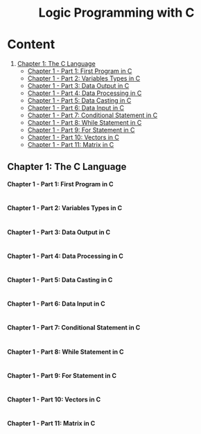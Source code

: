 <h1 align="center"> Logic Programming with C </h1>

# Content

1. [Chapter 1: The C Language](#chapter1)
    - [Chapter 1 - Part 1: First Program in C](#chapter1part1)
    - [Chapter 1 - Part 2: Variables Types in C](#chapter1part2)
    - [Chapter 1 - Part 3: Data Output in C](#chapter1part3)
    - [Chapter 1 - Part 4: Data Processing in C](#chapter1part4)
    - [Chapter 1 - Part 5: Data Casting in C](#chapter1part5)
    - [Chapter 1 - Part 6: Data Input in C](#chapter1part6)
    - [Chapter 1 - Part 7: Conditional Statement in C](#chapter1part7)
    - [Chapter 1 - Part 8: While Statement in C](#chapter1part8)
    - [Chapter 1 - Part 9: For Statement in C](#chapter1part9)
    - [Chapter 1 - Part 10: Vectors in C](#chapter1part10)
    - [Chapter 1 - Part 11: Matrix in C](#chapter1part10)
  
## <a name="chapter1"></a>Chapter 1: The C Language

#### <a name="chapter1part1"></a>Chapter 1 - Part 1: First Program in C

```c


```

#### <a name="chapter1part2"></a>Chapter 1 - Part 2: Variables Types in C

```c


```

#### <a name="chapter1part3"></a>Chapter 1 - Part 3: Data Output in C

```c


```

#### <a name="chapter1part4"></a>Chapter 1 - Part 4: Data Processing in C

```c


```

#### <a name="chapter1part5"></a>Chapter 1 - Part 5: Data Casting in C

```c


```

#### <a name="chapter1part6"></a>Chapter 1 - Part 6: Data Input in C

```c


```

#### <a name="chapter1part7"></a>Chapter 1 - Part 7: Conditional Statement in C

```c


```

#### <a name="chapter1part8"></a>Chapter 1 - Part 8: While Statement in C

```c


```

#### <a name="chapter1part9"></a>Chapter 1 - Part 9: For Statement in C

```c


```

#### <a name="chapter1part10"></a>Chapter 1 - Part 10: Vectors in C

```c


```

#### <a name="chapter1part11"></a>Chapter 1 - Part 11: Matrix in C

```c


```

<!-- URL's -->
